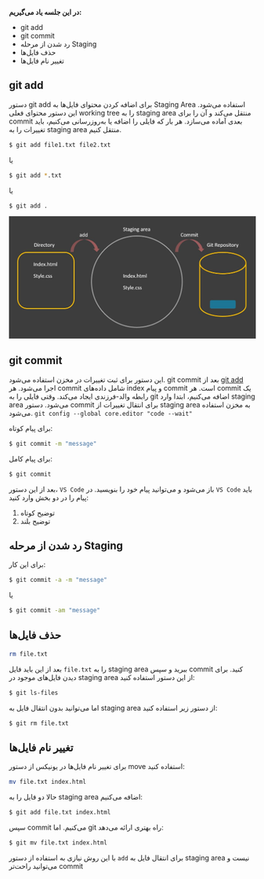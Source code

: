 **در این جلسه یاد می‌گیریم:**
 - git add
 - git commit
 - رد شدن از مرحله Staging
 - حذف فایل‌ها
 - تغییر نام فایل‌ها

## git add
دستور git add برای اضافه کردن محتوای فایل‌ها به Staging Area استفاده می‌شود. این دستور محتوای فعلی working tree را به staging area منتقل می‌کند و آن را برای commit بعدی آماده می‌سازد. هر بار که فایلی را اضافه یا به‌روزرسانی می‌کنیم، باید تغییرات را به staging area منتقل کنیم.
```bash
$ git add file1.txt file2.txt
```
یا
```bash
$ git add *.txt
```
یا
```bash
$ git add .
```

<p align="center">
<img src="../img/88.JPG" width="750" />
</p>

## git commit
این دستور برای ثبت تغییرات در مخزن استفاده می‌شود. git commit بعد از [git add](https://www.javatpoint.com/git-add) اجرا می‌شود. هر commit شامل داده‌های index و پیام commit است. هر commit یک رابطه والد-فرزندی ایجاد می‌کند. وقتی فایلی را به git اضافه می‌کنیم، ابتدا وارد staging area می‌شود. دستور commit برای انتقال تغییرات از staging area به مخزن استفاده می‌شود.
`git config --global core.editor "code --wait"`

برای پیام کوتاه:
```bash
$ git commit -m "message"
```

برای پیام کامل:
```bash
$ git commit
```
بعد از این دستور، `VS Code` باز می‌شود و می‌توانید پیام خود را بنویسید.
در `VS Code` باید پیام را در دو بخش وارد کنید:
1. توضیح کوتاه
2. توضیح بلند

## رد شدن از مرحله Staging
برای این کار:
```bash
$ git commit -a -m "message"
```
یا
```bash
$ git commit -am "message"
```

## حذف فایل‌ها
```bash
rm file.txt
```
بعد از این باید فایل `file.txt` را به staging area ببرید و سپس commit کنید.
برای دیدن فایل‌های موجود در staging area از این دستور استفاده کنید:
```bash
$ git ls-files
```
اما می‌توانید بدون انتقال فایل به staging area از دستور زیر استفاده کنید:
```bash
$ git rm file.txt
```

## تغییر نام فایل‌ها

برای تغییر نام فایل‌ها در یونیکس از دستور move استفاده کنید:
```bash
mv file.txt index.html
```
حالا دو فایل را به staging area اضافه می‌کنیم:
```bash
$ git add file.txt index.html
```
سپس commit می‌کنیم.
اما git راه بهتری ارائه می‌دهد:
```bash
$ git mv file.txt index.html
```
با این روش نیازی به استفاده از دستور `add` برای انتقال فایل به staging area نیست و می‌توانید راحت‌تر commit